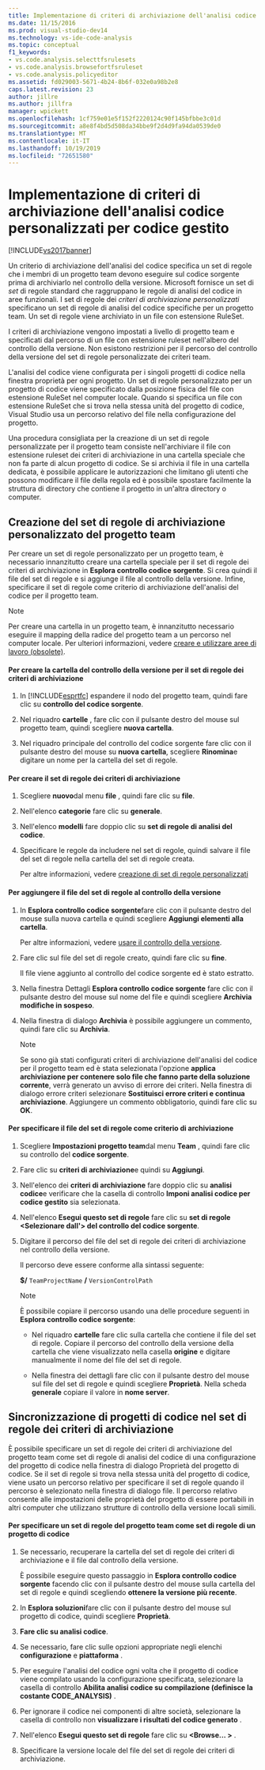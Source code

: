 ```yaml
---
title: Implementazione di criteri di archiviazione dell'analisi codice personalizzati per codice gestito | Microsoft Docs
ms.date: 11/15/2016
ms.prod: visual-studio-dev14
ms.technology: vs-ide-code-analysis
ms.topic: conceptual
f1_keywords:
- vs.code.analysis.selecttfsrulesets
- vs.code.analysis.browsefortfsruleset
- vs.code.analysis.policyeditor
ms.assetid: fd029003-5671-4b24-8b6f-032e0a98b2e8
caps.latest.revision: 23
author: jillre
ms.author: jillfra
manager: wpickett
ms.openlocfilehash: 1cf759e01e5f152f2220124c90f145bfbbe3c01d
ms.sourcegitcommit: a8e8f4bd5d508da34bbe9f2d4d9fa94da0539de0
ms.translationtype: MT
ms.contentlocale: it-IT
ms.lasthandoff: 10/19/2019
ms.locfileid: "72651580"
---
```

# <a name="implementing-custom-code-analysis-check-in-policies-for-managed-code"></a>Implementazione di criteri di archiviazione dell'analisi codice personalizzati per codice gestito
[!INCLUDE[vs2017banner](../includes/vs2017banner.md)]

Un criterio di archiviazione dell'analisi del codice specifica un set di regole che i membri di un progetto team devono eseguire sul codice sorgente prima di archiviarlo nel controllo della versione. Microsoft fornisce un set di *set* di regole standard che raggruppano le regole di analisi del codice in aree funzionali. I set di regole dei *criteri di archiviazione personalizzati* specificano un set di regole di analisi del codice specifiche per un progetto team. Un set di regole viene archiviato in un file con estensione RuleSet.

 I criteri di archiviazione vengono impostati a livello di progetto team e specificati dal percorso di un file con estensione ruleset nell'albero del controllo della versione. Non esistono restrizioni per il percorso del controllo della versione del set di regole personalizzate dei criteri team.

 L'analisi del codice viene configurata per i singoli progetti di codice nella finestra proprietà per ogni progetto. Un set di regole personalizzato per un progetto di codice viene specificato dalla posizione fisica del file con estensione RuleSet nel computer locale. Quando si specifica un file con estensione RuleSet che si trova nella stessa unità del progetto di codice, Visual Studio usa un percorso relativo del file nella configurazione del progetto.

 Una procedura consigliata per la creazione di un set di regole personalizzate per il progetto team consiste nell'archiviare il file con estensione ruleset dei criteri di archiviazione in una cartella speciale che non fa parte di alcun progetto di codice. Se si archivia il file in una cartella dedicata, è possibile applicare le autorizzazioni che limitano gli utenti che possono modificare il file della regola ed è possibile spostare facilmente la struttura di directory che contiene il progetto in un'altra directory o computer.

## <a name="creating-the-team-project-custom-check-in-rule-set"></a>Creazione del set di regole di archiviazione personalizzato del progetto team
 Per creare un set di regole personalizzato per un progetto team, è necessario innanzitutto creare una cartella speciale per il set di regole dei criteri di archiviazione in **Esplora controllo codice sorgente**. Si crea quindi il file del set di regole e si aggiunge il file al controllo della versione. Infine, specificare il set di regole come criterio di archiviazione dell'analisi del codice per il progetto team.

> [!NOTE]
> Per creare una cartella in un progetto team, è innanzitutto necessario eseguire il mapping della radice del progetto team a un percorso nel computer locale. Per ulteriori informazioni, vedere [creare e utilizzare aree di lavoro (obsolete)](https://msdn.microsoft.com/db4d5692-179a-44fe-ad31-0c1c900c9cb2).

#### <a name="to-create-the-version-control-folder-for-the-check-in-policy-rule-set"></a>Per creare la cartella del controllo della versione per il set di regole dei criteri di archiviazione

1. In [!INCLUDE[esprtfc](../includes/esprtfc-md.md)] espandere il nodo del progetto team, quindi fare clic su **controllo del codice sorgente**.

2. Nel riquadro **cartelle** , fare clic con il pulsante destro del mouse sul progetto team, quindi scegliere **nuova cartella**.

3. Nel riquadro principale del controllo del codice sorgente fare clic con il pulsante destro del mouse su **nuova cartella**, scegliere **Rinomina**e digitare un nome per la cartella del set di regole.

#### <a name="to-create-the-check-in-policy-rule-set"></a>Per creare il set di regole dei criteri di archiviazione

1. Scegliere **nuovo**dal menu **file** , quindi fare clic su **file**.

2. Nell'elenco **categorie** fare clic su **generale**.

3. Nell'elenco **modelli** fare doppio clic su **set di regole di analisi del codice**.

4. Specificare le regole da includere nel set di regole, quindi salvare il file del set di regole nella cartella del set di regole creata.

     Per altre informazioni, vedere [creazione di set di regole personalizzati](../code-quality/creating-custom-code-analysis-rule-sets.md)

#### <a name="to-add-the-rule-set-file-to-version-control"></a>Per aggiungere il file del set di regole al controllo della versione

1. In **Esplora controllo codice sorgente**fare clic con il pulsante destro del mouse sulla nuova cartella e quindi scegliere **Aggiungi elementi alla cartella**.

     Per altre informazioni, vedere [usare il controllo della versione](https://msdn.microsoft.com/library/33267cee-fe5f-4aa3-b2cd-6d22ceace314).

2. Fare clic sul file del set di regole creato, quindi fare clic su **fine**.

     Il file viene aggiunto al controllo del codice sorgente ed è stato estratto.

3. Nella finestra Dettagli **Esplora controllo codice sorgente** fare clic con il pulsante destro del mouse sul nome del file e quindi scegliere **Archivia modifiche in sospeso**.

4. Nella finestra di dialogo **Archivia** è possibile aggiungere un commento, quindi fare clic su **Archivia**.

    > [!NOTE]
    > Se sono già stati configurati criteri di archiviazione dell'analisi del codice per il progetto team ed è stata selezionata l'opzione **applica archiviazione per contenere solo file che fanno parte della soluzione corrente**, verrà generato un avviso di errore dei criteri. Nella finestra di dialogo errore criteri selezionare **Sostituisci errore criteri e continua archiviazione**. Aggiungere un commento obbligatorio, quindi fare clic su **OK**.

#### <a name="to-specify-the-rule-set-file-as-the-check-in-policy"></a>Per specificare il file del set di regole come criterio di archiviazione

1. Scegliere **Impostazioni progetto team**dal menu **Team** , quindi fare clic su controllo del **codice sorgente**.

2. Fare clic su **criteri di archiviazione**e quindi su **Aggiungi**.

3. Nell'elenco dei **criteri di archiviazione** fare doppio clic su **analisi codice**e verificare che la casella di controllo **Imponi analisi codice per codice gestito** sia selezionata.

4. Nell'elenco **Esegui questo set di regole** fare clic su **set di regole \<Selezionare dall'> del controllo del codice sorgente**.

5. Digitare il percorso del file del set di regole dei criteri di archiviazione nel controllo della versione.

     Il percorso deve essere conforme alla sintassi seguente:

     **$/** `TeamProjectName` **/** `VersionControlPath`

    > [!NOTE]
    > È possibile copiare il percorso usando una delle procedure seguenti in **Esplora controllo codice sorgente**:

    - Nel riquadro **cartelle** fare clic sulla cartella che contiene il file del set di regole. Copiare il percorso del controllo della versione della cartella che viene visualizzato nella casella **origine** e digitare manualmente il nome del file del set di regole.

    - Nella finestra dei dettagli fare clic con il pulsante destro del mouse sul file del set di regole e quindi scegliere **Proprietà**. Nella scheda **generale** copiare il valore in **nome server**.

## <a name="synchronizing-code-projects-to-the-check-in-policy-rule-set"></a>Sincronizzazione di progetti di codice nel set di regole dei criteri di archiviazione
 È possibile specificare un set di regole dei criteri di archiviazione del progetto team come set di regole di analisi del codice di una configurazione del progetto di codice nella finestra di dialogo Proprietà del progetto di codice. Se il set di regole si trova nella stessa unità del progetto di codice, viene usato un percorso relativo per specificare il set di regole quando il percorso è selezionato nella finestra di dialogo file. Il percorso relativo consente alle impostazioni delle proprietà del progetto di essere portabili in altri computer che utilizzano strutture di controllo della versione locali simili.

#### <a name="to-specify-a-team-project-rule-set-as-the-rule-set-of-a-code-project"></a>Per specificare un set di regole del progetto team come set di regole di un progetto di codice

1. Se necessario, recuperare la cartella del set di regole dei criteri di archiviazione e il file dal controllo della versione.

     È possibile eseguire questo passaggio in **Esplora controllo codice sorgente** facendo clic con il pulsante destro del mouse sulla cartella del set di regole e quindi scegliendo **ottenere la versione più recente**.

2. In **Esplora soluzioni**fare clic con il pulsante destro del mouse sul progetto di codice, quindi scegliere **Proprietà**.

3. **Fare clic su analisi codice**.

4. Se necessario, fare clic sulle opzioni appropriate negli elenchi **configurazione** e **piattaforma** .

5. Per eseguire l'analisi del codice ogni volta che il progetto di codice viene compilato usando la configurazione specificata, selezionare la casella di controllo **Abilita analisi codice su compilazione (definisce la costante CODE_ANALYSIS)** .

6. Per ignorare il codice nei componenti di altre società, selezionare la casella di controllo non **visualizzare i risultati del codice generato** .

7. Nell'elenco **Esegui questo set di regole** fare clic su **\<Browse... >** .

8. Specificare la versione locale del file del set di regole dei criteri di archiviazione.
